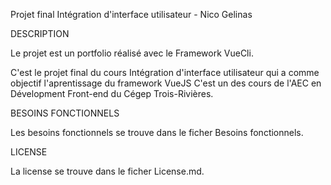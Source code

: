 Projet final Intégration d'interface utilisateur - Nico Gelinas

DESCRIPTION

Le projet est un portfolio réalisé avec le Framework VueCli.

C'est le projet final du cours Intégration d'interface utilisateur qui a comme objectif l'aprentissage du framework VueJS
C'est un des cours de l'AEC en Dévelopment Front-end du Cégep Trois-Rivières.

BESOINS FONCTIONNELS

Les besoins fonctionnels se trouve dans le ficher Besoins fonctionnels.


LICENSE

La license se trouve dans le ficher License.md.
